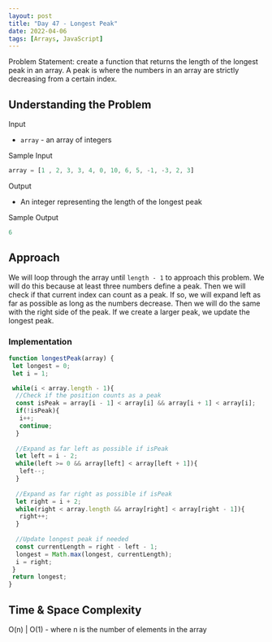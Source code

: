 ```yaml
---
layout: post
title: "Day 47 - Longest Peak"
date: 2022-04-06
tags: [Arrays, JavaScript]
---
```


Problem Statement: create a function that returns the length of the longest peak in an array. A peak is where the numbers in an array are strictly decreasing from a certain index.

## Understanding the Problem

Input

* `array` - an array of integers

Sample Input

```js
array = [1 , 2, 3, 3, 4, 0, 10, 6, 5, -1, -3, 2, 3]
```

Output

* An integer representing the length of the longest peak

Sample Output

```js
6
```

## Approach

We will loop through the array until `length - 1` to approach this problem. We will do this because at least three numbers define a peak. Then we will check if that current index can count as a peak. If so, we will expand left as far as possible as long as the numbers decrease. Then we will do the same with the right side of the peak. If we create a larger peak, we update the longest peak.

### Implementation

```js
function longestPeak(array) {
 let longest = 0;
 let i = 1;

 while(i < array.length - 1){
  //Check if the position counts as a peak
  const isPeak = array[i - 1] < array[i] && array[i + 1] < array[i];
  if(!isPeak){
   i++;
   continue;
  }
  
  //Expand as far left as possible if isPeak
  let left = i - 2;
  while(left >= 0 && array[left] < array[left + 1]){
   left--;
  }
  
  //Expand as far right as possible if isPeak
  let right = i + 2;
  while(right < array.length && array[right] < array[right - 1]){
   right++;
  }
  
  //Update longest peak if needed
  const currentLength = right - left - 1;
  longest = Math.max(longest, currentLength);
  i = right;
 }
 return longest;
}
```

## Time & Space Complexity

O(n) | O(1) - where n is the number of elements in the array
